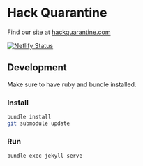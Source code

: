 # Hack Quarantine

Find our site at [hackquarantine.com](https://hackquarantine.com)

[![Netlify Status](https://api.netlify.com/api/v1/badges/2f2d8d43-0e92-43e0-ae1c-087194ffe88e/deploy-status)](https://app.netlify.com/sites/hq-website/deploys)

## Development

Make sure to have ruby and bundle installed.

### Install
```bash
bundle install
git submodule update
```

### Run

```bash
bundle exec jekyll serve
```
